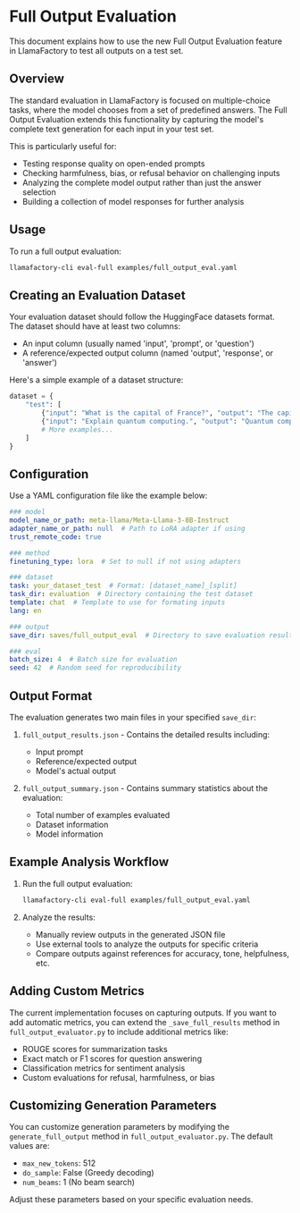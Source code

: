 # Full Output Evaluation

This document explains how to use the new Full Output Evaluation feature in LlamaFactory to test all outputs on a test set.

## Overview

The standard evaluation in LlamaFactory is focused on multiple-choice tasks, where the model chooses from a set of predefined answers. The Full Output Evaluation extends this functionality by capturing the model's complete text generation for each input in your test set.

This is particularly useful for:
- Testing response quality on open-ended prompts
- Checking harmfulness, bias, or refusal behavior on challenging inputs
- Analyzing the complete model output rather than just the answer selection
- Building a collection of model responses for further analysis

## Usage

To run a full output evaluation:

```bash
llamafactory-cli eval-full examples/full_output_eval.yaml
```

## Creating an Evaluation Dataset

Your evaluation dataset should follow the HuggingFace datasets format. The dataset should have at least two columns:
- An input column (usually named 'input', 'prompt', or 'question')
- A reference/expected output column (named 'output', 'response', or 'answer')

Here's a simple example of a dataset structure:

```python
dataset = {
    "test": [
        {"input": "What is the capital of France?", "output": "The capital of France is Paris."},
        {"input": "Explain quantum computing.", "output": "Quantum computing is..."},
        # More examples...
    ]
}
```

## Configuration

Use a YAML configuration file like the example below:

```yaml
### model
model_name_or_path: meta-llama/Meta-Llama-3-8B-Instruct
adapter_name_or_path: null  # Path to LoRA adapter if using
trust_remote_code: true

### method
finetuning_type: lora  # Set to null if not using adapters

### dataset
task: your_dataset_test  # Format: [dataset_name]_[split]
task_dir: evaluation  # Directory containing the test dataset
template: chat  # Template to use for formating inputs
lang: en

### output
save_dir: saves/full_output_eval  # Directory to save evaluation results

### eval
batch_size: 4  # Batch size for evaluation
seed: 42  # Random seed for reproducibility
```

## Output Format

The evaluation generates two main files in your specified `save_dir`:

1. `full_output_results.json` - Contains the detailed results including:
   - Input prompt
   - Reference/expected output
   - Model's actual output

2. `full_output_summary.json` - Contains summary statistics about the evaluation:
   - Total number of examples evaluated
   - Dataset information
   - Model information

## Example Analysis Workflow

1. Run the full output evaluation:
   ```bash
   llamafactory-cli eval-full examples/full_output_eval.yaml
   ```

2. Analyze the results:
   - Manually review outputs in the generated JSON file
   - Use external tools to analyze the outputs for specific criteria
   - Compare outputs against references for accuracy, tone, helpfulness, etc.

## Adding Custom Metrics

The current implementation focuses on capturing outputs. If you want to add automatic metrics, you can extend the `_save_full_results` method in `full_output_evaluator.py` to include additional metrics like:

- ROUGE scores for summarization tasks
- Exact match or F1 scores for question answering
- Classification metrics for sentiment analysis
- Custom evaluations for refusal, harmfulness, or bias

## Customizing Generation Parameters

You can customize generation parameters by modifying the `generate_full_output` method in `full_output_evaluator.py`. The default values are:

- `max_new_tokens`: 512
- `do_sample`: False (Greedy decoding)
- `num_beams`: 1 (No beam search)

Adjust these parameters based on your specific evaluation needs. 